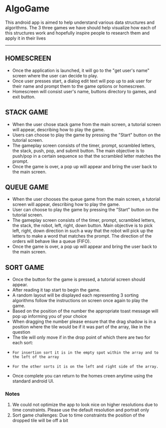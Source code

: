 # AlgoGame
This android app is aimed to help understand various data structures and algorithms.
The 3 three games we have should help visualize how each of this structures work and hopefully inspire people to research them and apply it in their lives


---

## HOMESCREEN
   - Once the application is launched, it will go to the "get user's name" screen where the user can decide to play. 
   - Once user presses start, a dialog edit text will pop up to ask user for their name and prompt them to the game options or homescreen.
   - Homescreen will consist user's name, buttons directory to games, and exit button.

## STACK GAME
   - When the user chose stack game from the main screen, a tutorial screen will appear, describing how to play the game.
   - Users can choose to play the game by pressing the "Start" button on the tutorial screen.
   - The gameplay screen consists of the timer, prompt, scrambled letters, the stack, push, pop, and submit button. The main objective is to push/pop in a certain sequence so that the scrambled letter matches the prompt.
   - Once the game is over, a pop up will appear and bring the user back to the main screen.

## QUEUE GAME
   - When the user chooses the queue game from the main screen, a tutorial screen will appear, describing how to play the game.
   - User can choose to play the game by pressing the "Start" button on the tutorial screen.
   - The gameplay screen consists of the timer, prompt, scrambled letters, the stack, the robot, left, right, down button. Main objective is to pick left, right, down direction in such a way that the robot will pick up the letters to make a word that matches the prompt. The direction of the orders will behave like a queue (FIFO).
   - Once the game is over, a pop up will appear and bring the user back to the main screen.

## SORT GAME
   - Once the button for the game is pressed, a tutorial screen should appear.
   - After reading it tap start to begin the game.
   - A random layout will be displayed each representing 3 sorting algorithms follow the instructions on screen once again to play the game.
   - Based on the position of the number the appropriate toast message will pop up informing you of your choice 
   - When dragging the number please ensure that the drag shadow is in a position where the tile would be if it was part of the array, like in the question
   - The tile will only move if in the drop point of which there are two for each sort:
   -     For insertion sort it is in the empty spot within the array and to the left of the array
   -     For the other sorts it is on the left and right side of the array.
   - Once complete you can return to the homes creen anytime using the standard android UI.


### Notes
1. We could not optimize the app to look nice on higher resolutions due to time constraints. Please use the default resolution and portrait only
2. Sort game challenges: Due to time constraints the position of the dropped tile will be off a bit

